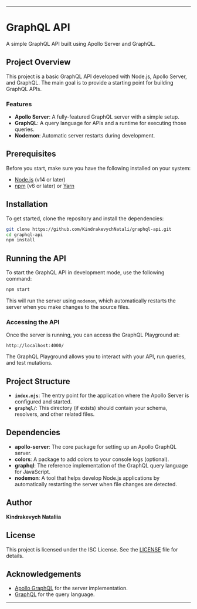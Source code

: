 
---

# GraphQL API

A simple GraphQL API built using Apollo Server and GraphQL.

## Project Overview

This project is a basic GraphQL API developed with Node.js, Apollo Server, and GraphQL. The main goal is to provide a starting point for building GraphQL APIs.

### Features

- **Apollo Server**: A fully-featured GraphQL server with a simple setup.
- **GraphQL**: A query language for APIs and a runtime for executing those queries.
- **Nodemon**: Automatic server restarts during development.

## Prerequisites

Before you start, make sure you have the following installed on your system:

- [Node.js](https://nodejs.org/) (v14 or later)
- [npm](https://www.npmjs.com/) (v6 or later) or [Yarn](https://yarnpkg.com/)

## Installation

To get started, clone the repository and install the dependencies:

```bash
git clone https://github.com/KindrakevychNatali/graphql-api.git
cd graphql-api
npm install
```

## Running the API

To start the GraphQL API in development mode, use the following command:

```bash
npm start
```

This will run the server using `nodemon`, which automatically restarts the server when you make changes to the source files.

### Accessing the API

Once the server is running, you can access the GraphQL Playground at:

```
http://localhost:4000/
```

The GraphQL Playground allows you to interact with your API, run queries, and test mutations.

## Project Structure

- **`index.mjs`**: The entry point for the application where the Apollo Server is configured and started.
- **`graphql/`**: This directory (if exists) should contain your schema, resolvers, and other related files.

## Dependencies

- **apollo-server**: The core package for setting up an Apollo GraphQL server.
- **colors**: A package to add colors to your console logs (optional).
- **graphql**: The reference implementation of the GraphQL query language for JavaScript.
- **nodemon**: A tool that helps develop Node.js applications by automatically restarting the server when file changes are detected.

## Author

**Kindrakevych Nataliia**

## License

This project is licensed under the ISC License. See the [LICENSE](LICENSE) file for details.

## Acknowledgements

- [Apollo GraphQL](https://www.apollographql.com/) for the server implementation.
- [GraphQL](https://graphql.org/) for the query language.

---
